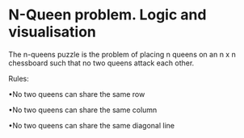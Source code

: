 # N-Queen problem. Logic and visualisation
The n-queens puzzle is the problem of placing n queens on an n x n chessboard such that no two queens attack each other.

Rules:

•No two queens can share the same row

•No two queens can share the same column

•No two queens can share the same diagonal line
